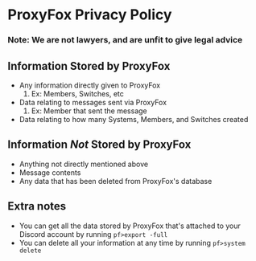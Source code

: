 # ProxyFox Privacy Policy
### Note: We are not lawyers, and are unfit to give legal advice

## Information Stored by ProxyFox

- Any information directly given to ProxyFox
    1. Ex: Members, Switches, etc
- Data relating to messages sent via ProxyFox
  1. Ex: Member that sent the message
- Data relating to how many Systems, Members, and Switches created

## Information _Not_ Stored by ProxyFox

- Anything not directly mentioned above
- Message contents
- Any data that has been deleted from ProxyFox's database

## Extra notes

- You can get all the data stored by ProxyFox that's attached to your Discord account by running `pf>export -full`
- You can delete all your information at any time by running `pf>system delete`